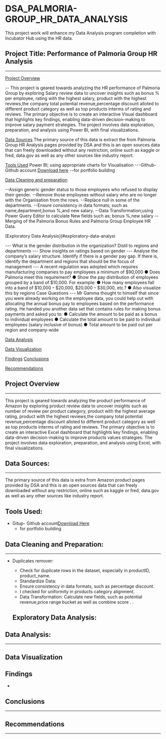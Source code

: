# DSA_PALMORIA-GROUP_HR_DATA_ANALYSIS
This project work will enhance my  Data Analysis program completion with Incubator Hub using the HR data.

## Project Title: Performance of Palmoria Group HR Analysis
---

[Project Overview](#project-overview)

--
This project is geared towards analyzing  the HR performance of Palmoria Group  by exploring Salary review data to uncover insights such as bonus % per employee, rating with the highest salary, product with the highest reviews,the company total potential revenue,percentage discount alloted to different product category as well as top products interms of rating and reviews. The primary objective is to create an interactive Visual dashboard that highlights key findings, enabling data-driven decision-making to improve salary payment strategies. The project involves data exploration, preparation, and analysis using Power BI, with final visualizations.
















[Data Sources](#data-sources)
The primary source of this data is extract the from Palmoria Group HR Analysis pages provided by DSA and this is an open sources data that can freely downloaded without any restriction, online such as kaggle or fred, data.gov as well as any other sources like industry report.

[Tools Used](#tools-used)
Power BI; using appropriate charts for Visualisation
---Github-Github account [Download here](https//www.github.com)
--for portfolio building

[Data Cleaning and preparation](#data-cleaning-and-preparation)

--Assign generic gender status to those employees who refused to display their gender.
--Remove those employees without salary who are no longer with the Organisation from the rows.
--Replace null in some of the departments.
--Ensure consistency in data formats; such as name,department,bonus %,and new salary.
--Data Transformation;using Power Query Editor to calculate New fields such as; bonus %,new salary
--Merging of the Palmoria Bonus Rules and Palmoria Group Employee HR Data.

[Exploratory Data Analysis](#exploratory-data-analysi

--- What is the gender distribution in the organization? Distil to regions and 
departments 
--- Show insights on ratings based on gender 
--- Analyse the company’s salary structure. Identify if there is a gender pay gap. If 
there is, identify the department and regions that should be the focus of 
management 
--- A recent regulation was adopted which requires manufacturing companies to pay 
employees a minimum of $90,000 
● Does Palmoria meet this requirement? 
● Show the pay distribution of employees grouped by a band of $10,000. For example: 
● How many employees fall into a band of $10,000 – $20,000, $20,000 – $30,000, 
etc.? 
● Also visualize this by regions 
    Case Questions 
--- Mr Gamma thought to himself that since you were already working on the employee 
data, you could help out with allocating the annual bonus pay to employees based on the 
performance rating. He handed you another data set that contains rules for making bonus 
payments and asked you to: 
●  Calculate the amount to be paid as a bonus to individual employees 
●  Calculate the total amount to be paid to individual employees (salary inclusive of 
bonus) 
● Total amount to be paid out per region and company-wide


 



   




























[Data Analysis](#data-analysis)

[Data Visualization](#data-visualization)

[Findings](#findings)
[Conclusions](conclusions)

[Recommendations](recommendations)

## Project Overview
---
This project is geared towards analyzing  the product performance of Amazon by exploring product review data to uncover insights such as number of review per product category, product with the highest average rating, product with the highest reviews,the company total potential revenue,percentage discount alloted to different product category as well as top products interms of rating and reviews. The primary objective is to create an interactive Excel dashboard that highlights key findings, enabling data-driven decision-making to improve products values strategies. The project involves data exploration, preparation, and analysis using Excel, with final visualizations.


## Data Sources:
---

The primary source of this data is extra from Amazon product pages provided by DSA and this is an open sources data that can freely downloaded without any restriction, online such as kaggle or fred, data.gov as well as any other sources like industry report.



## Tools Used:

      
 - Gitup- Github account[Download Here](https://www.github.com)
     - for portfolio building
  
 ## Data Cleaning and Preparation:
---
- Duplicates remover:
   - Check for duplicate rows in the dataset, especially in productID, product_name.
   - Standardize Data:
   - Ensure consistency in data formats, such as percentage discount.
   - I checked for uniformity in products category alignment.
   - Data Transformation: Calculate new fields, such as potential revenue,price range bucket as well as combine score  .
     .
 
  ## Exploratory Data Analysis:

  

  

## Data Analysis:
---




## Data Visualization





## Findings
-




## Conclusions
---


## Recommendations
---


